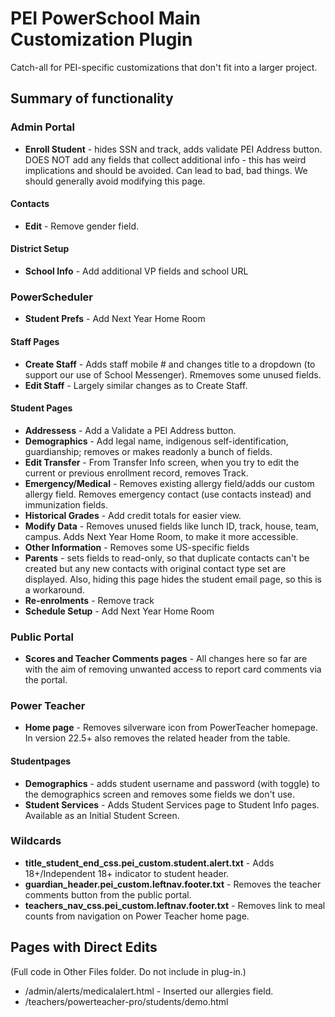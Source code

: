 # PEI PowerSchool Main Customization Plugin

Catch-all for PEI-specific customizations that don't fit into a larger project.

## Summary of functionality

### Admin Portal

- **Enroll Student** - hides SSN and track, adds validate PEI Address button. DOES NOT add any fields that collect additional info - this has weird implications and should be avoided. Can lead to bad, bad things. We should generally avoid modifying this page.

#### Contacts

- **Edit** - Remove gender field.

#### District Setup

- **School Info** - Add additional VP fields and school URL

### PowerScheduler

- **Student Prefs** - Add Next Year Home Room

#### Staff Pages

- **Create Staff** - Adds staff mobile # and changes title to a dropdown (to support our use of School Messenger). Rmemoves some unused fields.
- **Edit Staff** - Largely similar changes as to Create Staff.

#### Student Pages

- **Addressess** - Add a Validate a PEI Address button.
- **Demographics** - Add legal name, indigenous self-identification, guardianship; removes or makes readonly a bunch of fields.
- **Edit Transfer** - From Transfer Info screen, when you try to edit the current or previous enrollment record, removes Track.
- **Emergency/Medical** - Removes existing allergy field/adds our custom allergy field. Removes emergency contact (use contacts instead) and immunization fields.
- **Historical Grades** - Add credit totals for easier view.
- **Modify Data** - Removes unused fields like lunch ID, track, house, team, campus. Adds Next Year Home Room, to make it more accessible.
- **Other Information** - Removes some US-specific fields
- **Parents** - sets fields to read-only, so that duplicate contacts can't be created but any new contacts with original contact type set are displayed. Also, hiding this page hides the student email page, so this is a workaround.
- **Re-enrolments** - Remove track
- **Schedule Setup** - Add Next Year Home Room

### Public Portal

- **Scores and Teacher Comments pages** - All changes here so far are with the aim of removing unwanted access to report card comments via the portal.

### Power Teacher

- **Home page** - Removes silverware icon from PowerTeacher homepage. In version 22.5+ also removes the related header from the table.

#### Studentpages

- **Demographics** - adds student username and password (with toggle) to the demographics screen and removes some fields we don't use.
- **Student Services** - Adds Student Services page to Student Info pages. Available as an Initial Student Screen.

### Wildcards

- **title_student_end_css.pei_custom.student.alert.txt** - Adds 18+/Independent 18+ indicator to student header.
- **guardian_header.pei_custom.leftnav.footer.txt** - Removes the teacher comments button from the public portal.
- **teachers_nav_css.pei_custom.leftnav.footer.txt** - Removes link to meal counts from navigation on Power Teacher home page.

## Pages with Direct Edits

(Full code in Other Files folder. Do not include in plug-in.)

- /admin/alerts/medicalalert.html - Inserted our allergies field.
- /teachers/powerteacher-pro/students/demo.html
    <!--Add Student Password -->
    <!-- Hide ethnicity
    <!-- Hide Area/Neighborhood

These files should be deleted with each upgrade, so that the latest stock file can load, and then we can re-apply changes, as necesary.

## Version history

- **1.1.1**: Fixed Edit Staff Information page to work with dropdown title
- **1.1.0**: Plugin reflects current state of production

